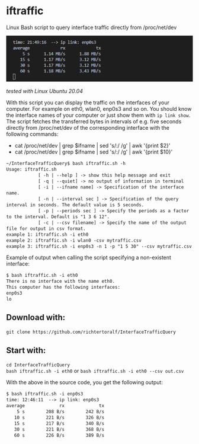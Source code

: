 # iftraffic
Linux Bash script to query interface traffic directly from /proc/net/dev

![Screenshot](https://github.com/richtertoralf/InterfaceTrafficQuery/blob/93c94a36c46bf20e6650362c176b52b50ef7af52/Screenshot_linkRxTxV2.png "linkRxTxV2.sh")

*tested with Linux Ubuntu 20.04*  

With this script you can display the traffic on the interfaces of your computer. For example on eth0, wlan0, enp0s3 and so on.
You should know the interface names of your computer or just show them with `ip link show`.
The script fetches the transferred bytes in intervals of e.g. five seconds directly from /proc/net/dev of the corresponding interface with the following commands:  
- cat /proc/net/dev | grep $ifname | sed 's/:/ /g' | awk '{print $2}'  
- cat /proc/net/dev | grep $ifname | sed 's/:/ /g' | awk '{print $10}'  

```
~/InterfaceTrafficQuery$ bash iftraffic.sh -h
Usage: iftraffic.sh 
            [ -h | --help ] -> show this help message and exit
            [ -q | --quiet] -> no output of information in terminal
            [ -i | --ifname name] -> Specification of the interface name.
            [ -n | --interval sec ] -> Specification of the query interval in seconds. The default value is 5 seconds.
            [ -p | --periods sec ] -> Specify the periods as a factor to the interval. Default is "1 3 6 12".
            [ -c | --csv filename] -> Specify the name of the output file for output in csv format.
example 1: iftraffic.sh -i eth0
example 2: iftraffic.sh -i wlan0 -csv mytraffic.csv
example 3: iftraffic.sh -i enp0s3 -n 1 -p "1 5 30" --csv mytraffic.csv
```

Example of output when calling the script specifying a non-existent interface:
```
$ bash iftraffic.sh -i eth0
There is no interface with the name eth0.
This computer has the following interfaces:
enp0s3
lo
```
## Download with:  
`git clone https://github.com/richtertoralf/InterfaceTrafficQuery` 
## Start with:
`cd InterfaceTrafficQuery`  
`bash iftraffic.sh -i eth0` or `bash iftraffic.sh -i eth0 --csv out.csv`  

With the above in the source code, you get the following output:
```
$ bash iftraffic.sh -i enp0s3
time: 12:46:11  --> ip link: enp0s3
average             rx             tx 
    5 s        208 B/s        242 B/s 
   10 s        221 B/s        326 B/s 
   15 s        217 B/s        340 B/s 
   30 s        221 B/s        368 B/s 
   60 s        226 B/s        389 B/s 
```
